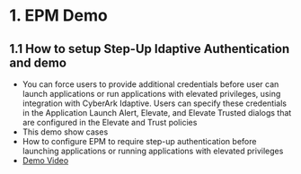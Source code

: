 # 1. EPM Demo

## 1.1 How to setup Step-Up Idaptive Authentication and demo
- You can force users to provide additional credentials before user can launch applications or run applications with elevated privileges, using integration with CyberArk Idaptive. Users can specify these credentials in the Application Launch Alert, Elevate, and Elevate Trusted dialogs that are configured in the Elevate and Trust policies
- This demo show cases
- How to configure EPM to require step-up authentication before launching applications or running applications with elevated privileges
- [Demo Video](https://cyberark.kiteworks.com/w/deF7hn22GjJ187qY)

